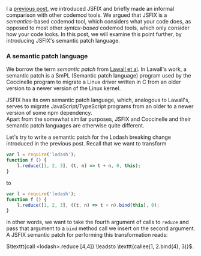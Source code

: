 <!-- 
  JSFIX: A superior codemod tool
  A superior semantic patch language
-->


I a [previous post](https://jsfix.live/blog/intro), we introduced JSFIX and briefly made an informal comparison with other codemod tools. 
We argued that JSFIX is a *semantics*-based codemod tool, which considers what your code does, as opposed to most other *syntax-based* codemod tools, which only consider how your code looks.
In this post, we will examine this point further, by introducing JSFIX's semantic patch language.


### A semantic patch language

We borrow the term *semantic patch* from [Lawall et al](https://dl.acm.org/doi/10.1145/1218063.1217942).
In Lawall's work, a semantic patch is a SmPL (Semantic patch language) program used by the Coccinelle program to migrate a Linux driver written in C from an older version to a newer version of the Linux kernel.

JSFIX has its own semantic patch language, which, analogous to Lawall's, serves to migrate JavaScript/TypeScript programs from an older to a newer version of some npm dependency.  
Apart from the somewhat similar purposes, JSFIX and Coccinelle and their semantic patch languages are otherwise quite different.

Let's try to write a semantic patch for the Lodash breaking change introduced in the previous post.
Recall that we want to transform

```javascript
var l = require('lodash');
function f () {
    l.reduce([1, 2, 3], (t, n) => t + n, 0, this);
}
```
to

```javascript
var l = require('lodash');
function f () {
    l.reduce([1, 2, 3], ((t, n) => t + n).bind(this), 0);
}
```
in other words, we want to take the fourth argument of calls to `reduce` and pass that argument to a `bind` method call we insert on the second argument.  
A JSFIX semantic patch for performing this transformation reads:

\$\texttt{call \<lodash\>.reduce [4,4]} \leadsto \texttt{callee(1, 2.bind(4), 3)}\$.
